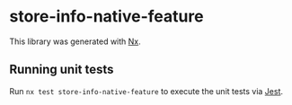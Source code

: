 # store-info-native-feature

This library was generated with [Nx](https://nx.dev).

## Running unit tests

Run `nx test store-info-native-feature` to execute the unit tests via [Jest](https://jestjs.io).
